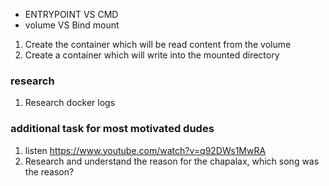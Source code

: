 * ENTRYPOINT VS CMD
* volume VS Bind mount

1. Create the container which will be read content from the volume
2. Create a container which will write into the mounted directory


### research
1. Research docker logs

### additional task for most motivated dudes
1. listen https://www.youtube.com/watch?v=q92DWs1MwRA
2. Research and understand the reason for the chapalax, which song was the reason?